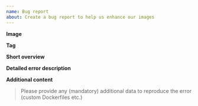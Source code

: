```yaml
---
name: Bug report
about: Create a bug report to help us enhance our images
---
```


**Image**

**Tag**

**Short overview**

**Detailed error description**

**Additional content**
> Please provide any (mandatory) additional data to reproduce the error (custom Dockerfiles etc.)